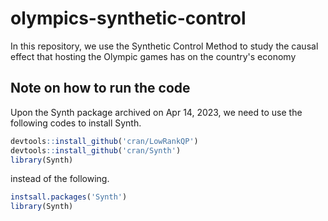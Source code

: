 # olympics-synthetic-control
In this repository, we use the Synthetic Control Method to study the causal effect that hosting the Olympic games has on the country's economy

## Note on how to run the code
Upon the Synth package archived on Apr 14, 2023, we need to use the following codes to install Synth.
```r
devtools::install_github('cran/LowRankQP')
devtools::install_github('cran/Synth')
library(Synth)
```

instead of the following. 
```r
instsall.packages('Synth')
library(Synth)
```